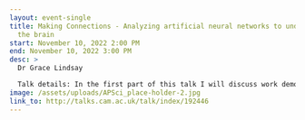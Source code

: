 ```yaml
---
layout: event-single
title: Making Connections - Analyzing artificial neural networks to understand
  the brain
start: November 10, 2022 2:00 PM
end: November 10, 2022 3:00 PM
desc: >
  Dr Grace Lindsay

  Talk details: In the first part of this talk I will discuss work demonstrating that recurrent neural networks can replicate broad behavioral patterns associated with dynamic visual object recognition in humans. An analysis of these networks shows that different types of recurrence use different strategies to solve the object recognition problem. The similarities between artificial neural networks and the brain presents another opportunity, beyond using them just as models of biological processing. In the second part of this talk, I will discuss a proposed research plan for testing a wide range of analysis tools frequently applied to neural data on artificial neural networks. I will present the motivation for this approach as well as the form the results could take and how this would benefit neuroscience.
image: /assets/uploads/APSci_place-holder-2.jpg
link_to: http://talks.cam.ac.uk/talk/index/192446
---
```

